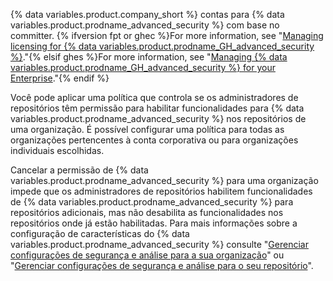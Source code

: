 {% data variables.product.company_short %} contas para {% data variables.product.prodname_advanced_security %} com base no committer. {% ifversion fpt or ghec %}For more information, see "[Managing licensing for {% data variables.product.prodname_GH_advanced_security %}](/billing/managing-licensing-for-github-advanced-security)."{% elsif ghes %}For more information, see "[Managing {% data variables.product.prodname_GH_advanced_security %} for your Enterprise](/admin/advanced-security)."{% endif %}

Você pode aplicar uma política que controla se os administradores de repositórios têm permissão para habilitar funcionalidades para {% data variables.product.prodname_advanced_security %} nos repositórios de uma organização. É possível configurar uma política para todas as organizações pertencentes à conta corporativa ou para organizações individuais escolhidas.

Cancelar a permissão de {% data variables.product.prodname_advanced_security %} para uma organização impede que os administradores de repositórios habilitem funcionalidades de {% data variables.product.prodname_advanced_security %} para repositórios adicionais, mas não desabilita as funcionalidades nos repositórios onde já estão habilitadas. Para mais informações sobre a configuração de características do {% data variables.product.prodname_advanced_security %} consulte "[Gerenciar configurações de segurança e análise para a sua organização](/organizations/keeping-your-organization-secure/managing-security-and-analysis-settings-for-your-organization)" ou "[Gerenciar configurações de segurança e análise para o seu repositório](/github/administering-a-repository/managing-security-and-analysis-settings-for-your-repository)".
